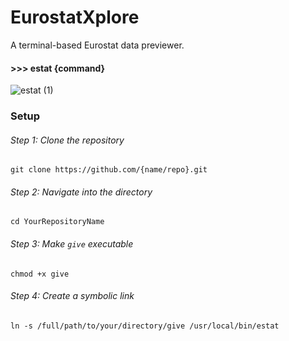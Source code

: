 # EurostatXplore
A terminal-based Eurostat data previewer.

#### >>> estat {command}
![estat (1)](https://github.com/ssdrf/EurostatXplore/assets/138875022/63869d1d-eb4e-4976-ad82-5b6033671d1b)



### Setup

###### Step 1: Clone the repository
``` git clone https://github.com/{name/repo}.git ```

###### Step 2: Navigate into the directory
``` cd YourRepositoryName ```

###### Step 3: Make `give` executable
``` chmod +x give ```

###### Step 4: Create a symbolic link
``` ln -s /full/path/to/your/directory/give /usr/local/bin/estat ```

